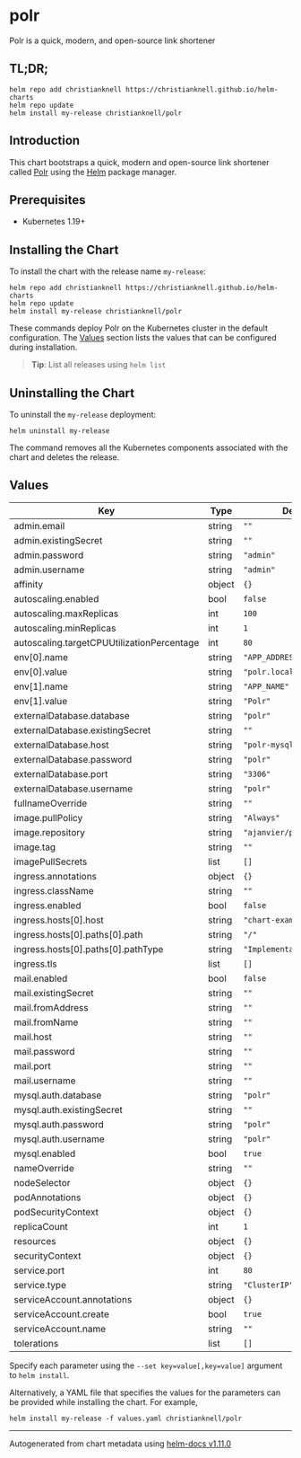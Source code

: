 # polr

Polr is a quick, modern, and open-source link shortener

## TL;DR;

```console
helm repo add christianknell https://christianknell.github.io/helm-charts
helm repo update
helm install my-release christianknell/polr
```

## Introduction

This chart bootstraps a quick, modern and open-source link shortener called [Polr](https://polrproject.org/) using the [Helm](https://helm.sh) package manager.

## Prerequisites

- Kubernetes 1.19+

## Installing the Chart

To install the chart with the release name `my-release`:

```console
helm repo add christianknell https://christianknell.github.io/helm-charts
helm repo update
helm install my-release christianknell/polr
```

These commands deploy Polr on the Kubernetes cluster in the default configuration. The [Values](#values) section lists the values that can be configured during installation.

> **Tip**: List all releases using `helm list`

## Uninstalling the Chart

To uninstall the `my-release` deployment:

```console
helm uninstall my-release
```

The command removes all the Kubernetes components associated with the chart and deletes the release.

## Values

| Key                                        | Type   | Default                    | Description |
| ------------------------------------------ | ------ | -------------------------- | ----------- |
| admin.email                                | string | `""`                       |             |
| admin.existingSecret                       | string | `""`                       |             |
| admin.password                             | string | `"admin"`                  |             |
| admin.username                             | string | `"admin"`                  |             |
| affinity                                   | object | `{}`                       |             |
| autoscaling.enabled                        | bool   | `false`                    |             |
| autoscaling.maxReplicas                    | int    | `100`                      |             |
| autoscaling.minReplicas                    | int    | `1`                        |             |
| autoscaling.targetCPUUtilizationPercentage | int    | `80`                       |             |
| env[0].name                                | string | `"APP_ADDRESS"`            |             |
| env[0].value                               | string | `"polr.local"`             |             |
| env[1].name                                | string | `"APP_NAME"`               |             |
| env[1].value                               | string | `"Polr"`                   |             |
| externalDatabase.database                  | string | `"polr"`                   |             |
| externalDatabase.existingSecret            | string | `""`                       |             |
| externalDatabase.host                      | string | `"polr-mysql"`             |             |
| externalDatabase.password                  | string | `"polr"`                   |             |
| externalDatabase.port                      | string | `"3306"`                   |             |
| externalDatabase.username                  | string | `"polr"`                   |             |
| fullnameOverride                           | string | `""`                       |             |
| image.pullPolicy                           | string | `"Always"`                 |             |
| image.repository                           | string | `"ajanvier/polr"`          |             |
| image.tag                                  | string | `""`                       |             |
| imagePullSecrets                           | list   | `[]`                       |             |
| ingress.annotations                        | object | `{}`                       |             |
| ingress.className                          | string | `""`                       |             |
| ingress.enabled                            | bool   | `false`                    |             |
| ingress.hosts[0].host                      | string | `"chart-example.local"`    |             |
| ingress.hosts[0].paths[0].path             | string | `"/"`                      |             |
| ingress.hosts[0].paths[0].pathType         | string | `"ImplementationSpecific"` |             |
| ingress.tls                                | list   | `[]`                       |             |
| mail.enabled                               | bool   | `false`                    |             |
| mail.existingSecret                        | string | `""`                       |             |
| mail.fromAddress                           | string | `""`                       |             |
| mail.fromName                              | string | `""`                       |             |
| mail.host                                  | string | `""`                       |             |
| mail.password                              | string | `""`                       |             |
| mail.port                                  | string | `""`                       |             |
| mail.username                              | string | `""`                       |             |
| mysql.auth.database                        | string | `"polr"`                   |             |
| mysql.auth.existingSecret                  | string | `""`                       |             |
| mysql.auth.password                        | string | `"polr"`                   |             |
| mysql.auth.username                        | string | `"polr"`                   |             |
| mysql.enabled                              | bool   | `true`                     |             |
| nameOverride                               | string | `""`                       |             |
| nodeSelector                               | object | `{}`                       |             |
| podAnnotations                             | object | `{}`                       |             |
| podSecurityContext                         | object | `{}`                       |             |
| replicaCount                               | int    | `1`                        |             |
| resources                                  | object | `{}`                       |             |
| securityContext                            | object | `{}`                       |             |
| service.port                               | int    | `80`                       |             |
| service.type                               | string | `"ClusterIP"`              |             |
| serviceAccount.annotations                 | object | `{}`                       |             |
| serviceAccount.create                      | bool   | `true`                     |             |
| serviceAccount.name                        | string | `""`                       |             |
| tolerations                                | list   | `[]`                       |             |

Specify each parameter using the `--set key=value[,key=value]` argument to `helm install`.

Alternatively, a YAML file that specifies the values for the parameters can be provided while installing the chart. For example,

```console
helm install my-release -f values.yaml christianknell/polr
```

---

Autogenerated from chart metadata using [helm-docs v1.11.0](https://github.com/norwoodj/helm-docs/releases/v1.11.0)

